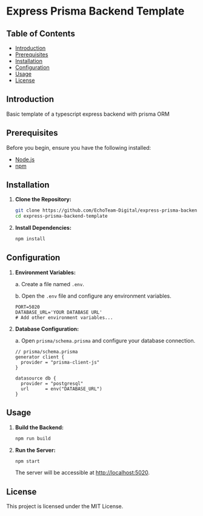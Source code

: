 # Express Prisma Backend Template

## Table of Contents

- [Introduction](#introduction)
- [Prerequisites](#prerequisites)
- [Installation](#installation)
- [Configuration](#configuration)
- [Usage](#usage)
- [License](#license)

## Introduction

Basic template of a typescript express backend with prisma ORM

## Prerequisites

Before you begin, ensure you have the following installed:

- [Node.js](https://nodejs.org/)
- [npm](https://www.npmjs.com/)

## Installation

1. **Clone the Repository:**

    ```bash
    git clone https://github.com/EchoTeam-Digital/express-prisma-backend-template
    cd express-prisma-backend-template
    ```

2. **Install Dependencies:**

    ```bash
    npm install
    ```

## Configuration

1. **Environment Variables:**

    a. Create a file named `.env`.

    b. Open the `.env` file and configure any environment variables.

    ```dotenv
    PORT=5020
    DATABASE_URL='YOUR DATABASE URL'
    # Add other environment variables...
    ```

2. **Database Configuration:**

    a. Open `prisma/schema.prisma` and configure your database connection.

    ```prisma
    // prisma/schema.prisma
    generator client {
      provider = "prisma-client-js"
    }

    datasource db {
      provider = "postgresql"
      url      = env("DATABASE_URL")
    }
    ```

## Usage

1. **Build the Backend:**

    ```bash
    npm run build
    ```

2. **Run the Server:**

    ```bash
    npm start
    ```

    The server will be accessible at [http://localhost:5020](http://localhost:5020).

## License
  This project is licensed under the MIT License.
